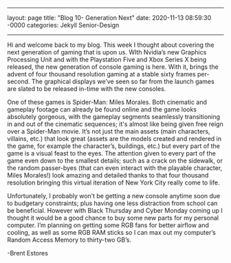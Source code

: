 ___

layout: page
title: "Blog 10- Generation Next"
date: 2020-11-13 08:59:30 -0000
categories: Jekyll Senior-Design

___

 Hi and welcome back to my blog. This week I thought about covering the next generation of gaming that is upon us. WIth Nvidia’s new Graphics Processing Unit and with the Playstation Five and Xbox Series X being released, the new generation of console gaming is here. With it, brings the advent of four thousand resolution gaming at a stable sixty frames per-second. The graphical displays we’ve seen so far from the launch games are slated to be released in-time with the new consoles. 
 
 One of these games is Spider-Man: Miles Morales. Both cinematic and gameplay footage can already be found online and the game looks absolutely gorgeous, with the gameplay segments seamlessly transitioning in and out of the cinematic sequences; it's almost like being given free reign over a Spider-Man movie. It’s not just the main assets (main characters, villains, etc.) that look great (assets are the models created and rendered in the game, for example the character’s, buildings, etc.) but every part of the game is a visual feast to the eyes. The attention given to every part of the game even down to the smallest details; such as a crack on the sidewalk, or the random passer-byes (that can even interact with the playable character, Miles Morales!) look amazing and detailed thanks to that four thousand resolution bringing this virtual iteration of New York City really come to life. 

 Unfortunately, I probably won’t be getting a new console anytime soon due to budgetary constraints; plus having one less distraction from school can be beneficial. However with Black Thursday and Cyber Monday coming up I thought it would be a good chance to buy some new parts for my personal computer. I’m planning on getting some RGB fans for better airflow and cooling, as well as some RGB RAM sticks so I can max out my computer’s Random Access Memory to thirty-two GB’s. 

  -Brent Estores

